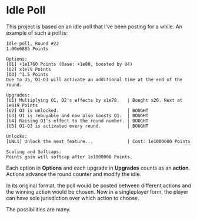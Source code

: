 # Idle Poll

This project is based on an idle poll that I've been posting for a while.
An example of such a poll is:
```
Idle poll, Round #22
1.00e6885 Points

Options:
[O1] +1e1760 Points (Base: +1e80, boosted by U4)
[O2] x1e79 Points
[O3] ^1.5 Points
Due to U5, O1-O3 will activate an additional time at the end of the round.

Upgrades:
[U1] Multiplying O1, O2's effects by x1e78.   | Bought x26. Next at 1e819 Points
[U2] O3 is unlocked.                          | BOUGHT
[U3] U1 is rebuyable and now also boosts O1.  | BOUGHT
[U4] Raising O1's effect to the round number. | BOUGHT
[U5] O1-O3 is activated every round.          | BOUGHT

Unlocks:
[UNL1] Unlock the next feature...             | Cost: 1e1000000 Points

Scaling and Softcaps:
Points gain will softcap after 1e1000000 Points.
```

Each option in **Options** and each upgrade in **Upgrades** counts as an **action**.
Actions advance the round counter and modify the idle.

In its original format, the poll would be posted between different actions and the winning action would be chosen.
Now in a singleplayer form, the player can have sole jurisdiction over which action to choose.

The possibilities are many.
